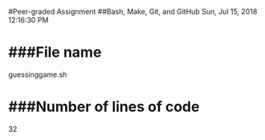 #Peer-graded Assignment
##Bash, Make, Git, and GitHub
Sun, Jul 15, 2018 12:16:30 PM
 
###File name
=========
guessinggame.sh
 
###Number of lines of code
=======================
32
 
